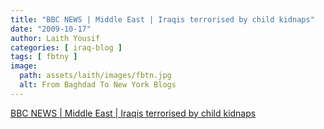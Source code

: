 ```yaml
---
title: "BBC NEWS | Middle East | Iraqis terrorised by child kidnaps"
date: "2009-10-17"
author: Laith Yousif
categories: [ iraq-blog ]
tags: [ fbtny ]
image:
  path: assets/laith/images/fbtn.jpg
  alt: From Baghdad To New York Blogs
---
```


[BBC NEWS | Middle East | Iraqis terrorised by child kidnaps](https://news.bbc.co.uk/2/hi/middle_east/8311679.stm)
